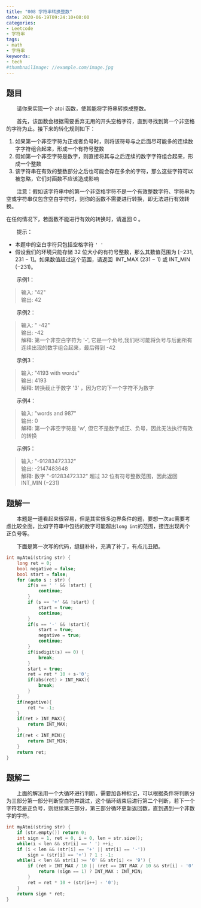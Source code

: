 ```yaml
---
title: "008 字符串转换整数"
date: 2020-06-19T09:24:10+08:00
categories:
- Leetcode
- 字符串
tags:
- math
- 字符串
keywords:
- tech
#thumbnailImage: //example.com/image.jpg
---
```


<!--more-->
## 题目
　　请你来实现一个 atoi 函数，使其能将字符串转换成整数。

　　首先，该函数会根据需要丢弃无用的开头空格字符，直到寻找到第一个非空格的字符为止。接下来的转化规则如下：
1. 如果第一个非空字符为正或者负号时，则将该符号与之后面尽可能多的连续数字字符组合起来，形成一个有符号整数
2. 假如第一个非空字符是数字，则直接将其与之后连续的数字字符组合起来，形成一个整数
3. 该字符串在有效的整数部分之后也可能会存在多余的字符，那么这些字符可以被忽略，它们对函数不应该造成影响

　　注意：假如该字符串中的第一个非空格字符不是一个有效整数字符、字符串为空或字符串仅包含空白字符时，则你的函数不需要进行转换，即无法进行有效转换。

在任何情况下，若函数不能进行有效的转换时，请返回 0 。

　　提示：
* 本题中的空白字符只包括空格字符 `' '`
* 假设我们的环境只能存储 32 位大小的有符号整数，那么其数值范围为 [−231,  231 − 1]。如果数值超过这个范围，请返回  INT_MAX (231 − 1) 或 INT_MIN (−231)。

　　示例1：
> 输入: "42"  
> 输出: 42

　　示例2：
> 输入: "   -42"  
> 输出: -42  
> 解释: 第一个非空白字符为 '-', 它是一个负号,我们尽可能将负号与后面所有连续出现的数字组合起来，最后得到 -42

　　示例3：
> 输入: "4193 with words"  
> 输出: 4193  
> 解释: 转换截止于数字 '3' ，因为它的下一个字符不为数字

　　示例4：
> 输入: "words and 987"  
> 输出: 0  
> 解释: 第一个非空字符是 'w', 但它不是数字或正、负号，因此无法执行有效的转换

　　示例5：
> 输入: "-91283472332"  
> 输出: -2147483648  
> 解释: 数字 "-91283472332" 超过 32 位有符号整数范围，因此返回 INT_MIN (−231)

## 题解一
　　本题是一道看起来很容易，但是其实很多边界条件的题，要想一次ac需要考虑比较全面，比如字符串中包括的数字可能超出`long int`的范围，接连出现两个正负号等。

　　下面是第一次写的代码，缝缝补补，充满了补丁，有点儿丑陋。

```cpp
int myAtoi(string str) {
    long ret = 0;
    bool negative = false;
    bool start = false;
    for (auto s : str) {
        if(s == ' ' && !start) {
            continue;
        }
        if (s == '+' && !start) {
            start = true;
            continue;
        }
        if(s == '-' && !start){
            start = true;
            negative = true;
            continue;
        }
        if(isdigit(s) == 0) {
            break;
        }
        start = true;
        ret = ret * 10 + s-'0';
        if(abs(ret) > INT_MAX){
            break;
        }
    }
    if(negative){
        ret *= -1;
    }
    if(ret > INT_MAX){
        return INT_MAX;
    }
    if(ret < INT_MIN){
        return INT_MIN;
    }
    return ret;
}
```

## 题解二
　　上面的解法用一个大循环进行判断，需要加各种标记，可以根据条件将判断分为三部分第一部分判断空白符并跳过，这个循环结束后进行第二个判断，若下一个字符若是正负号，则继续第三部分，第三部分循环更新返回数，直到遇到一个非数字的字符。
```cpp
int myAtoi(string str) {
    if (str.empty()) return 0;
    int sign = 1, ret = 0, i = 0, len = str.size();
    while(i < len && str[i] == ' ') ++i;
    if (i < len && (str[i] == '+' || str[i] == '-'))
        sign = (str[i] == '+') ? 1 : -1;
    while(i < len && str[i] >= '0' && str[i] <= '9') {
        if (ret > INT_MAX / 10 || (ret == INT_MAX / 10 && str[i] - '0' > 7)) {
            return (sign == 1) ? INT_MAX : INT_MIN;
        }
        ret = ret * 10 + (str[i++] - '0');
    }
    return sign * ret;
}
```